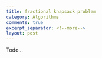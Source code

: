 ```yaml
---
title: fractional knapsack problem
category: Algorithms
comments: true
excerpt_separator: <!--more-->
layout: post
---
```

Todo...
<!--more-->
